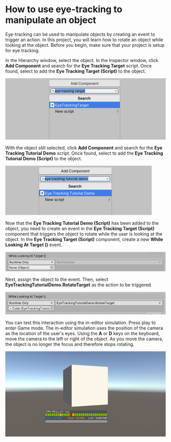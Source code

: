 # How to use eye-tracking to manipulate an object

Eye-tracking can be used to manipulate objects by creating an event to trigger an action. In this project, you will learn how to rotate an object while looking at the object. Before you begin, make sure that your project is setup for eye tracking.

In the Hierarchy window, select the object. In the Inspector window, click **Add Component** and search for the **Eye Tracking Target** script. Once found, select to add the **Eye Tracking Target (Script)** to the object.

![Add Eye Tracking Target script](../../../.gitbook/assets/how-to-use-eye-tracking-to-select-an-object/add_eye_tracking_target.png)

With the object still selected, click **Add Component** and search for the **Eye Tracking Tutorial Demo** script. Once found, select to add the **Eye Tracking Tutorial Demo (Script)** to the object.

![Add Eye Tutorial Demo script](../../../.gitbook/assets/how-to-use-eye-tracking-to-select-an-object/add_eye_tracking_tutorial_demo.png)

Now that the **Eye Tracking Tutorial Demo (Script)** has been added to the object, you need to create an event in the **Eye Tracking Target (Script)** component that triggers the object to rotate while the user is looking at the object. In the **Eye Tracking Target (Script)** component, create a new **While Looking At Target ()** event.

![Create a new While Looking At Target event](../../../.gitbook/assets/how-to-use-eye-tracking-to-select-an-object/while_looking_at.png)

Next, assign the object to the event. Then, select **EyeTrackingTutorialDemo.RotateTarget** as the action to be triggered.

![Assign object and action to the event](../../../.gitbook/assets/how-to-use-eye-tracking-to-select-an-object/assign_action.png)

You can test this interaction using the in-editor simulation. Press play to enter Game mode. The in-editor simulation uses the position of the camera as the location of the user's eyes. Using the **A** or **D** keys on the keyboard, move the camera to the left or right of the object. As you move the camera, the object is no longer the focus and therefore stops rotating.

![Object rotate in Game mode](../../../.gitbook/assets/how-to-use-eye-tracking-to-select-an-object/play.png)